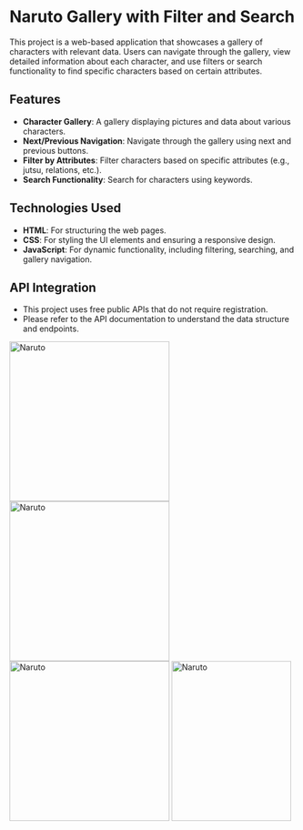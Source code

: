 # Naruto Gallery with Filter and Search

This project is a web-based application that showcases a gallery of characters with relevant data. Users can navigate through the gallery, view detailed information about each character, and use filters or search functionality to find specific characters based on certain attributes.

## Features

- **Character Gallery**: A gallery displaying pictures and data about various characters.
- **Next/Previous Navigation**: Navigate through the gallery using next and previous buttons.
- **Filter by Attributes**: Filter characters based on specific attributes (e.g., jutsu, relations, etc.).
- **Search Functionality**: Search for characters using keywords.

## Technologies Used

- **HTML**: For structuring the web pages.
- **CSS**: For styling the UI elements and ensuring a responsive design.
- **JavaScript**: For dynamic functionality, including filtering, searching, and gallery navigation.

## API Integration

- This project uses free public APIs that do not require registration.
- Please refer to the API documentation to understand the data structure and endpoints.

<img src="https://m.media-amazon.com/images/M/MV5BZmQ5NGFiNWEtMmMyMC00MDdiLTg4YjktOGY5Yzc2MDUxMTE1XkEyXkFqcGdeQXVyNTA4NzY1MzY@._V1_QL75_UY281_CR1,0,190,281_.jpg" alt="Naruto" height="281"> <img src="https://facts.net/wp-content/uploads/2023/05/Naruto.jpeg" alt="Naruto" height="281"> <img src="https://fr.web.img4.acsta.net/pictures/19/08/05/16/55/2130716.jpg" alt="Naruto" height="281"> <img src="https://www.alucare.fr/wp-content/uploads/2023/08/Naruto-scaled.jpg" alt="Naruto" height="281" width="210">
